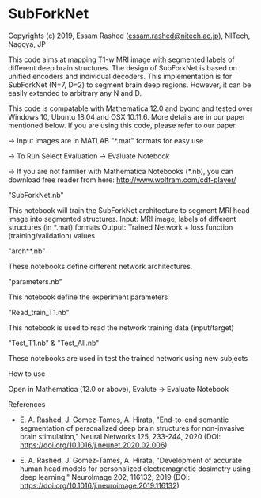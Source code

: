 # SubForkNet

Copyrights (c) 2019, Essam Rashed 
(essam.rashed@nitech.ac.jp), NITech, Nagoya, JP 

This code aims at mapping T1-w MRI image with segmented labels of different deep brain structures. The design of SubForkNet is based on unified encoders and individual decoders. This implementation is for SubForkNet (N=7, D=2) to segment brain deep regions. However, it can be easily extended to arbitrary any N and D.
 
This code is compatable with Mathematica 12.0 and byond and tested over Windows 10, Ubuntu 18.04 and OSX 10.11.6. More details are in our paper mentioned below. If you are using this code, please refer to our paper.

-> Input images are in MATLAB "*.mat" formats for easy use 

-> To Run Select Evaluation -> Evaluate Notebook 

-> If you are not familier with Mathematica Notebooks (*.nb), you can download free reader from here: http://www.wolfram.com/cdf-player/

"SubForkNet.nb"

This notebook will train the SubForkNet architecture to segment MRI head image into segmented structures. 
Input: MRI image, labels of different structures (in *.mat) formats
Output: Trained Network + loss function (training/validation) values

"arch**.nb"

These notebooks define different network architectures.

"parameters.nb"

This notebook define the experiment parameters


"Read_train_T1.nb"

This notebook is used to read the network training data (input/target)


"Test_T1.nb" & "Test_All.nb"

These notebooks are used in test the trained network using new subjects



How to use

Open in Mathematica (12.0 or above), Evalute -> Evaluate Notebook




References

* E. A. Rashed, J. Gomez-Tames, A. Hirata,
"End-to-end semantic segmentation of personalized deep brain structures for non-invasive brain stimulation,"
Neural Networks 125, 233-244, 2020 (DOI: https://doi.org/10.1016/j.neunet.2020.02.006)

* E. A. Rashed, J. Gomez-Tames, A. Hirata,
"Development of accurate human head models for personalized electromagnetic dosimetry using deep learning,"
NeuroImage 202, 116132, 2019 (DOI: https://doi.org/10.1016/j.neuroimage.2019.116132)
